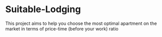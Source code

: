 # Suitable-Lodging
This project aims to help you choose the most optimal apartment on the market in terms of price-time (before your work) ratio
